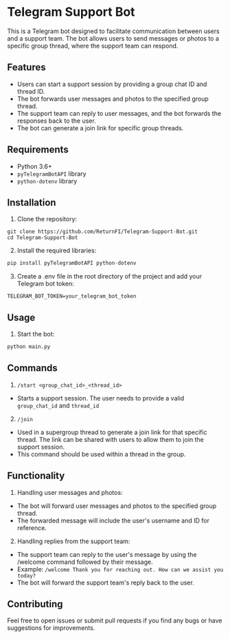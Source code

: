 # Telegram Support Bot
This is a Telegram bot designed to facilitate communication between users and a support team. The bot allows users to send messages or photos to a specific group thread, where the support team can respond.

## Features

- Users can start a support session by providing a group chat ID and thread ID.
- The bot forwards user messages and photos to the specified group thread.
- The support team can reply to user messages, and the bot forwards the responses back to the user.
- The bot can generate a join link for specific group threads.

## Requirements

- Python 3.6+
- `pyTelegramBotAPI` library
- `python-dotenv` library

## Installation
1. Clone the repository:
``` shell
git clone https://github.com/ReturnFI/Telegram-Support-Bot.git
cd Telegram-Support-Bot
```

2. Install the required libraries:
```python
pip install pyTelegramBotAPI python-dotenv
```

3. Create a .env file in the root directory of the project and add your Telegram bot token:
```
TELEGRAM_BOT_TOKEN=your_telegram_bot_token
```

## Usage
1. Start the bot:
```python
python main.py
```

## Commands
1. `/start <group_chat_id>_<thread_id>`
 - Starts a support session. The user needs to provide a valid `group_chat_id` and `thread_id`
2. `/join`
 - Used in a supergroup thread to generate a join link for that specific thread. The link can be shared with users to allow them to join the support session.
 - This command should be used within a thread in the group.

## Functionality

1. Handling user messages and photos:
- The bot will forward user messages and photos to the specified group thread.
- The forwarded message will include the user's username and ID for reference.
2. Handling replies from the support team:
- The support team can reply to the user's message by using the /welcome command followed by their message.
- Example: `/welcome Thank you for reaching out. How can we assist you today?`
- The bot will forward the support team's reply back to the user.

## Contributing
Feel free to open issues or submit pull requests if you find any bugs or have suggestions for improvements.
